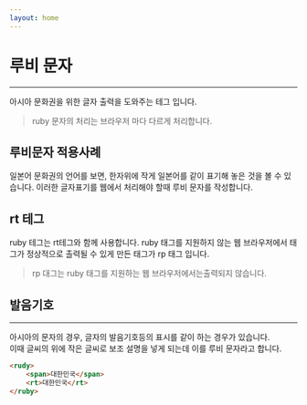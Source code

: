 ```yaml
---
layout: home
---
```


# 루비 문자
---
아시아 문화권을 위한 글자 출력을 도와주는 테그 입니다.

> ruby 문자의 처리는 브라우저 마다 다르게 처리합니다.

## 루비문자 적용사례
일본어 문화권의 언어를 보면, 한자위에 작게 일본어를 같이 표기해 놓은 것을 볼 수 있습니다. 이러한 글자표기를 웹에서 처리해야 할때 루비 문자를 작성합니다.

## rt 테그
ruby 테그는 rt테그와 함께 사용합니다.
ruby 태그를 지원하지 않는 웹 브라우저에서 태그가 정상적으로 촐력될 수 있게 만든 태그가 rp 태그 
입니다.

> rp 대그는 ruby 태그를 지원하는 웹 브라우저에서는출력되지 않습니다.

## 발음기호
---
아시아의 문자의 경우, 글자의 발음기호등의 표시를 같이 하는 경우가 있습니다.  
이때 글씨의 위에 작은 글씨로 보조 설명을 넣게 되는데 이를 루비 문자라고 합니다.

```html
<rudy>
    <span>대한민국</span>
    <rt>대한민국</rt>
</ruby>
```






